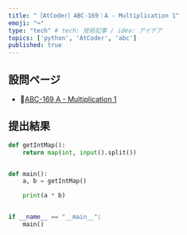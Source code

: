 ```yaml
---
title: "［AtCoder］ABC-169｜A - Multiplication 1"
emoji: "⌨️"
type: "tech" # tech: 技術記事 / idea: アイデア
topics: ['python', 'AtCoder', 'abc']
published: true
---
```


## 設問ページ

- 🔗[ABC-169 A - Multiplication 1](https://atcoder.jp/contests/abc169/tasks/abc169_a)

## 提出結果

```python
def getIntMap():
    return map(int, input().split())


def main():
    a, b = getIntMap()

    print(a * b)


if __name__ == "__main__":
    main()
```
